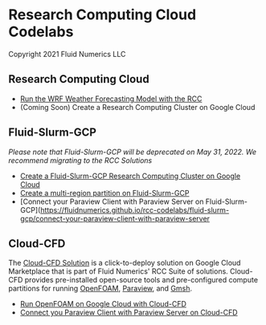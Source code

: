 # Research Computing Cloud Codelabs
Copyright 2021 Fluid Numerics LLC


## Research Computing Cloud

* [Run the WRF Weather Forecasting Model with the RCC](https://fluidnumerics.github.io/rcc-codelabs/rcc/wrf-on-rcc)
* (Coming Soon) Create a Research Computing Cluster on Google Cloud

## Fluid-Slurm-GCP
*Please note that Fluid-Slurm-GCP will be deprecated on May 31, 2022. We recommend migrating to the RCC Solutions*

* [Create a Fluid-Slurm-GCP Research Computing Cluster on Google Cloud](https://fluidnumerics.github.io/rcc-codelabs/fluid-slurm-gcp/create-a-research-computing-cluster-on-google-cloud)
* [Create a multi-region partition on Fluid-Slurm-GCP](https://fluidnumerics.github.io/rcc-codelabs/fluid-slurm-gcp/create-a-globally-scalable-partition)
* [Connect your Paraview Client with Paraview Server on Fluid-Slurm-GCP](https://fluidnumerics.github.io/rcc-codelabs/fluid-slurm-gcp/connect-your-paraview-client-with-paraview-server

## Cloud-CFD

 The [Cloud-CFD Solution](https://console.cloud.google.com/marketplace/product/fluid-cluster-ops/cloud-cfd) is a click-to-deploy solution on Google Cloud Marketplace that is part of Fluid Numerics' RCC Suite of solutions. Cloud-CFD provides pre-installed open-source tools and pre-configured compute partitions for running [OpenFOAM](https://openfoam.org/), [Paraview](https://paraview.org), and [Gmsh](https://gmsh.info/).

* [Run OpenFOAM on Google Cloud with Cloud-CFD](https://fluidnumerics.github.io/rcc-codelabs/cloud-cfd/run-openfoam-on-gcp-with-cloud-cfd)
* [Connect you Paraview Client with Paraview Server on Cloud-CFD](https://fluidnumerics.github.io/rcc-codelabs/cloud-cfd/connect-your-paraview-client-with-paraview-server)



